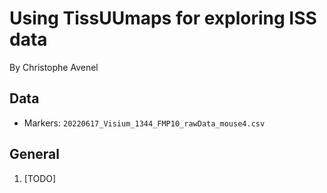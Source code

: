 # Using TissUUmaps for exploring ISS data
By Christophe Avenel

## Data
- Markers: `20220617_Visium_1344_FMP10_rawData_mouse4.csv`

## General
1. [TODO]
